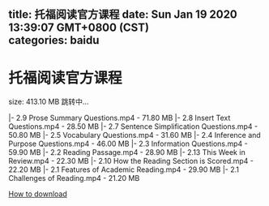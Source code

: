 
title: 托福阅读官方课程
date: Sun Jan 19 2020 13:39:07 GMT+0800 (CST)    
categories: baidu
---

# 托福阅读官方课程
size: 413.10 MB
 跳转中...
 
|- 2.9  Prose Summary Questions.mp4 - 71.80 MB
|- 2.8  Insert Text Questions.mp4 - 28.50 MB
|- 2.7  Sentence Simplification Questions.mp4 - 50.80 MB
|- 2.5  Vocabulary Questions.mp4 - 31.60 MB
|- 2.4  Inference and Purpose Questions.mp4 - 46.00 MB
|- 2.3  Information Questions.mp4 - 59.90 MB
|- 2.2 Reading Passage.mp4 - 28.90 MB
|- 2.13  This Week in Review.mp4 - 22.30 MB
|- 2.10  How the Reading Section is Scored.mp4 - 22.20 MB
|- 2.1  Features of Academic Reading.mp4 - 29.90 MB
|- 2.1  Challenges of Reading.mp4 - 21.20 MB

[How to download](https://bpcam.bemobtrk.com/go/2ceec3aa-1ca2-46d6-b9ff-aaa5c184517c?jno=1427)